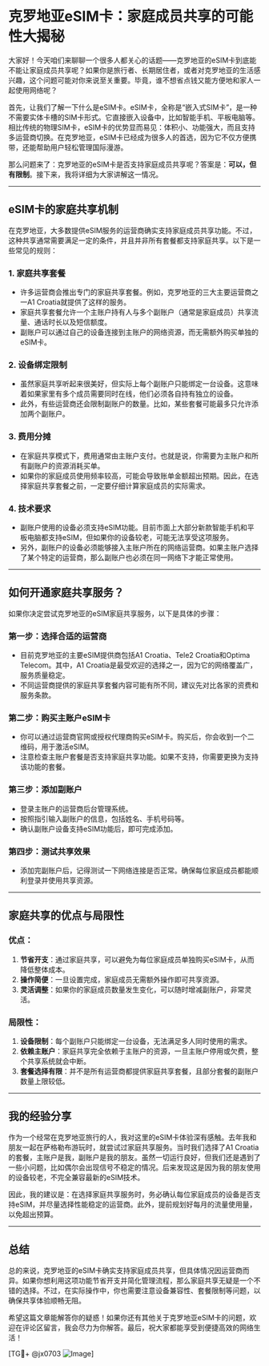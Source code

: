 # 克罗地亚eSIM卡：家庭成员共享的可能性大揭秘

大家好！今天咱们来聊聊一个很多人都关心的话题——克罗地亚的eSIM卡到底能不能让家庭成员共享呢？如果你是旅行者、长期居住者，或者对克罗地亚的生活感兴趣，这个问题可能对你来说至关重要。毕竟，谁不想省点钱又能方便地和家人一起使用网络呢？

首先，让我们了解一下什么是eSIM卡。eSIM卡，全称是“嵌入式SIM卡”，是一种不需要实体卡槽的SIM卡形式。它直接嵌入设备中，比如智能手机、平板电脑等。相比传统的物理SIM卡，eSIM卡的优势显而易见：体积小、功能强大，而且支持多运营商切换。在克罗地亚，eSIM卡已经成为很多人的首选，因为它不仅方便携带，还能帮助用户轻松管理国际漫游。

那么问题来了：克罗地亚的eSIM卡是否支持家庭成员共享呢？答案是：**可以，但有限制**。接下来，我将详细为大家讲解这一情况。

---

## eSIM卡的家庭共享机制

在克罗地亚，大多数提供eSIM服务的运营商确实支持家庭成员共享功能。不过，这种共享通常需要满足一定的条件，并且并非所有套餐都支持家庭共享。以下是一些常见的规则：

### 1. **家庭共享套餐**
   - 许多运营商会推出专门的家庭共享套餐。例如，克罗地亚的三大主要运营商之一A1 Croatia就提供了这样的服务。
   - 家庭共享套餐允许一个主账户持有人与多个副账户（通常是家庭成员）共享流量、通话时长以及短信额度。
   - 副账户可以通过自己的设备连接到主账户的网络资源，而无需额外购买单独的eSIM卡。

### 2. **设备绑定限制**
   - 虽然家庭共享听起来很美好，但实际上每个副账户只能绑定一台设备。这意味着如果家里有多个成员需要同时在线，他们必须各自持有独立的设备。
   - 此外，有些运营商还会限制副账户的数量。比如，某些套餐可能最多只允许添加两个副账户。

### 3. **费用分摊**
   - 在家庭共享模式下，费用通常由主账户支付。也就是说，你需要为主账户和所有副账户的资源消耗买单。
   - 如果你的家庭成员使用频率较高，可能会导致账单金额超出预期。因此，在选择家庭共享套餐之前，一定要仔细计算家庭成员的实际需求。

### 4. **技术要求**
   - 副账户使用的设备必须支持eSIM功能。目前市面上大部分新款智能手机和平板电脑都支持eSIM，但如果你的设备较老，可能无法享受这项服务。
   - 另外，副账户的设备必须能够接入主账户所在的网络运营商。如果主账户选择了某个特定的运营商，那么副账户也必须在同一网络下才能正常使用。

---

## 如何开通家庭共享服务？

如果你决定尝试克罗地亚的eSIM家庭共享服务，以下是具体的步骤：

### 第一步：选择合适的运营商
   - 目前克罗地亚的主要eSIM提供商包括A1 Croatia、Tele2 Croatia和Optima Telecom。其中，A1 Croatia是最受欢迎的选择之一，因为它的网络覆盖广，服务质量稳定。
   - 不同运营商提供的家庭共享套餐内容可能有所不同，建议先对比各家的资费和服务条款。

### 第二步：购买主账户eSIM卡
   - 你可以通过运营商官网或授权代理商购买eSIM卡。购买后，你会收到一个二维码，用于激活eSIM。
   - 注意检查主账户套餐是否支持家庭共享功能。如果不支持，你需要更换为支持该功能的套餐。

### 第三步：添加副账户
   - 登录主账户的运营商后台管理系统。
   - 按照指引输入副账户的信息，包括姓名、手机号码等。
   - 确认副账户设备支持eSIM功能后，即可完成添加。

### 第四步：测试共享效果
   - 添加完副账户后，记得测试一下网络连接是否正常。确保每位家庭成员都能顺利登录并使用共享资源。

---

## 家庭共享的优点与局限性

### 优点：
1. **节省开支**：通过家庭共享，可以避免为每位家庭成员单独购买eSIM卡，从而降低整体成本。
2. **操作简便**：一旦设置完成，家庭成员无需额外操作即可共享资源。
3. **灵活调整**：如果你的家庭成员数量发生变化，可以随时增减副账户，非常灵活。

### 局限性：
1. **设备限制**：每个副账户只能绑定一台设备，无法满足多人同时使用的需求。
2. **依赖主账户**：家庭共享完全依赖于主账户的资源，一旦主账户停用或欠费，整个共享系统就会中断。
3. **套餐选择有限**：并不是所有运营商都提供家庭共享套餐，且部分套餐的副账户数量上限较低。

---

## 我的经验分享

作为一个经常在克罗地亚旅行的人，我对这里的eSIM卡体验深有感触。去年我和朋友一起在萨格勒布游玩时，就尝试过家庭共享服务。当时我们选择了A1 Croatia的套餐，主账户是我，副账户是我的朋友。虽然一切运行良好，但我们还是遇到了一些小问题，比如偶尔会出现信号不稳定的情况。后来发现这是因为我的朋友使用的设备较老，不完全兼容最新的eSIM技术。

因此，我的建议是：在选择家庭共享服务时，务必确认每位家庭成员的设备是否支持eSIM，并尽量选择性能稳定的运营商。此外，提前规划好每月的流量使用量，以免超出预算。

---

## 总结

总的来说，克罗地亚的eSIM卡确实支持家庭成员共享，但具体情况因运营商而异。如果你想利用这项功能节省开支并简化管理流程，那么家庭共享无疑是一个不错的选择。不过，在实际操作中，你也需要注意设备兼容性、套餐限制等问题，以确保共享体验顺畅无阻。

希望这篇文章能解答你的疑惑！如果你还有其他关于克罗地亚eSIM卡的问题，欢迎在评论区留言，我会尽力为你解答。最后，祝大家都能享受到便捷高效的网络生活！

[TG💪+ @jx0703 ![Image](https://github.com/user-attachments/assets/dbca1d08-cadb-493c-b0ec-ad6f7a83f270)]